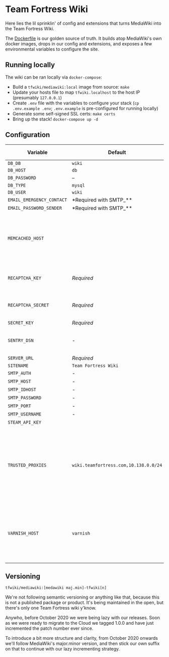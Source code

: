 # Team Fortress Wiki

Here lies the lil sprinklin' of config and extensions that turns MediaWiki into the Team Fortress Wiki.

The [Dockerfile](./Dockerfile) is our golden source of truth. It builds atop MediaWiki's own docker images, drops in our config and extensions, and exposes a few environmental variables to configure the site.

## Running locally

The wiki can be ran locally via `docker-compose`:

- Build a `tfwiki/mediawiki:local` image from source: `make`
- Update your hosts file to map `tfwiki.localhost` to the host IP (presumably `127.0.0.1`)
- Create `.env` file with the variables to configure your stack (`cp .env.example .env`; `.env.example` is pre-configured for running locally)
- Generate some self-signed SSL certs: `make certs`
- Bring up the stack! `docker-compose up -d`

## Configuration

| Variable                  | Default                               | Associated MediaWiki variable | Notes                                                                                                  |
| ------------------------- | ------------------------------------- | ----------------------------- | ------------------------------------------------------------------------------------------------------ |
| `DB_DB`                   | `wiki`                                | `$wgDBname`                   |
| `DB_HOST`                 | `db`                                  | `$wgDBserver`                 |
| `DB_PASSWORD`             | –                                     | `$wgDBpassword`               |
| `DB_TYPE`                 | `mysql`                               | `$wgDBtype`                   |
| `DB_USER`                 | `wiki`                                | `$wgDBuser`                   |
| `EMAIL_EMERGENCY_CONTACT` | \*Required with SMTP\_\*\*            | `$wgEmergencyContact`         |
| `EMAIL_PASSWORD_SENDER`   | \*Required with SMTP\_\*\*            | `$wgPasswordSender`           |
| `MEMCACHED_HOST`          |                                       | `$wgMemCachedServers`         | Can declare CSV. If this is blank we'll use MediaWiki's default cache settings                         |
| `RECAPTCHA_KEY`           | _Required_                            | `$wgReCaptchaSiteKey`         | Credentials for a ReCaptcha v2 Tickbox                                                                 |
| `RECAPTCHA_SECRET`        | _Required_                            | `$wgReCaptchaSecretKey`       | Credentials for a ReCaptcha v2 Tickbox                                                                 |
| `SECRET_KEY`              | _Required_                            | `$wgSecretKey`                |
| `SENTRY_DSN`              | -                                     |                               | Used to report errors to [Sentry](https://sentry.io)                                                   |
| `SERVER_URL`              | _Required_                            | `$wgServer`                   |
| `SITENAME`                | `Team Fortress Wiki`                  | `$wgSitename`                 |
| `SMTP_AUTH`               | -                                     | `$wgSMTP['auth']`             |
| `SMTP_HOST`               | -                                     | `$wgSMTP['Host']`             |
| `SMTP_IDHOST`             | -                                     | `$wgSMTP['IDHost']`           |
| `SMTP_PASSWORD`           | -                                     | `$wgSMTP['password']`         |
| `SMTP_PORT`               | -                                     | `$wgSMTP['port']`             |
| `SMTP_USERNAME`           | -                                     | `$wgSMTP['username']`         |
| `STEAM_API_KEY`           |                                       | N/A                           |
| `TRUSTED_PROXIES`         | `wiki.teamfortress.com,10.138.0.0/24` | `\$wgSquidServersNoPurge`     | Can declare CSV. Make sure MediaWiki can properly resolve IP addresses through external load balancers |
| `VARNISH_HOST`            | `varnish`                             | `$wgSquidServers`             | Can declare CSV. If this is blank and Varnish is used, MediaWiki won't purge items from the cache      |

## Versioning

`tfwiki/mediawiki:[medawiki maj.min]-tfwiki[n]`

We're not following semantic versioning or anything like that, because this is not a published package or product. It's being maintained in the open, but there's only one Team Fortress wiki y'know.

Anywho, before October 2020 we were being lazy with our releases. Soon as we were ready to migrate to the Cloud we tagged 1.0.0 and have just incremented the patch number ever since.

To introduce a bit more structure and clarity, from October 2020 onwards we'll follow MediaWiki's major.minor version, and then stick our own suffix on that to continue with our lazy incrementing strategy.
